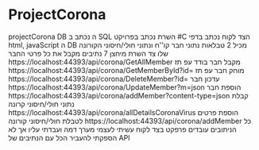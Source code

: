 # ProjectCorona
projectCorona
DB ה
נכתב ב SQL
השרת נכתב בפרויקט
#C
הצד לקוח נכתב בדפי 
html, javaScript
ה DB מכיל 2 טבלאות נתוני חבר קו''ח ונתוני חולי/חיסוני הקורונה שלו
צד השרת מיחצן 7 נתיבים
מקבל את כל פרטי החבר
https://localhost:44393/api/corona/GetAllMember
מקבל חבר בודד עפ תז
https://localhost:44393/api/corona/GetMemberById?id=
מוחק חבר עפ תז
https://localhost:44393/api/corona/DeleteMember?id=
עדכון חבר
https://localhost:44393/api/corona/UpdateMember?m=json
הוספת חבר
https://localhost:44393/api/corona/addMember?content-type=json
קבלת נתוני חולי/חיסוני קרונה
https://localhost:44393/api/corona/allDetailsCoronaVirus
הוספת פרטים לטבלת חולי/חיסוני קורונה
https://localhost:44393/api/corona/addMember
כל הניתובים עובדים פרפקט
בצד לקוח עשיתי לעצמי מערך דמה ועבדתי עליו אך לא הספקתי להעביר הכל עם הנתיבים של 
API
